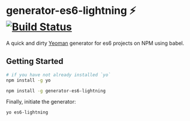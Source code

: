 generator-es6-lightning ⚡ [![Build Status](https://secure.travis-ci.org/NickTomlin/generator-es6-lightning.png?branch=master)](https://travis-ci.org/NickTomlin/generator-es6-lightning)
===

A quick and dirty [Yeoman](http://yeoman.io) generator for es6 projects on NPM using babel.

## Getting Started

```bash
# if you have not already installed `yo`
npm install -g yo
```

```bash
npm install -g generator-es6-lightning
```

Finally, initiate the generator:

```bash
yo es6-lightning
```
